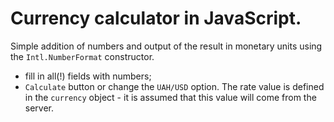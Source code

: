 # Currency calculator in JavaScript.

Simple addition of numbers and output of the result in monetary units using the `Intl.NumberFormat` constructor.
 - fill in all(!) fields with numbers;
 - `Calculate` button or
change the `UAH/USD` option.
The rate value is defined in the `currency` object - it is assumed that this value will come from the server.


